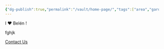 ```yaml
---
{"dg-publish":true,"permalink":"/vault/home-page/","tags":["area","gardenEntry"],"created":"2024-12-21","updated":"2024-12-21"}
---
```


I ❤️ Belén !

fghjk

<a href="mailto:charle_@live.ca" class="email-button">Contact Us</a>
